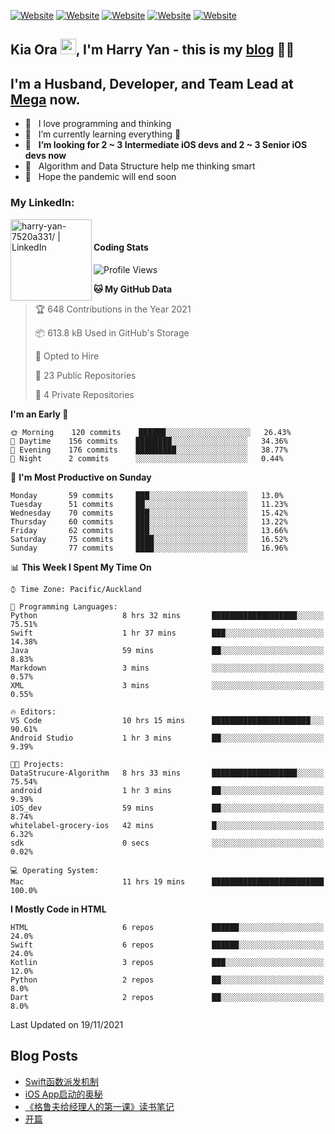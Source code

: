 [![Website](https://img.shields.io/badge/Swift-FA7343?style=for-the-badge&logo=swift&logoColor=white)](https://swift.org/blog/)
[![Website](https://img.shields.io/badge/Dart-0175C2?style=for-the-badge&logo=dart&logoColor=white)](https://dart.dev/tools/sdk)
[![Website](https://img.shields.io/badge/Kotlin-0095D5?&style=for-the-badge&logo=kotlin&logoColor=white)](https://developer.android.com/kotlin?gclid=CjwKCAjw1JeJBhB9EiwAV612yyBJK6NE-Iltekll2TQW2PnS4ijhe8gDua3nAh7o--FWFoWabiKBwxoCyfEQAvD_BwE&gclsrc=aw.ds)
[![Website](https://img.shields.io/badge/C%23-239120?style=for-the-badge&logo=c-sharp&logoColor=white)](https://docs.microsoft.com/en-us/dotnet/csharp/)
[![Website](https://img.shields.io/badge/Python-14354C?style=for-the-badge&logo=python&logoColor=white)](https://www.python.org/)

## Kia Ora <a href="https://harryyan.github.io"><img src="https://media.giphy.com/media/hvRJCLFzcasrR4ia7z/giphy.gif" width="25px"></a>,  I'm Harry Yan - this is my [blog] 👨‍💻

## I'm a Husband, Developer, and Team Lead at [Mega](https://mega.io/) now.

- 🔭 &nbsp; I love programming and thinking
- 🌱 &nbsp; I’m currently learning everything 🤣
- 👯 &nbsp; **I’m looking for 2 ~ 3 Intermediate iOS devs and 2 ~ 3 Senior iOS devs now**
- 👻 &nbsp; Algorithm and Data Structure help me thinking smart
- 👺 &nbsp; Hope the pandemic will end soon


### My LinkedIn:
[<img align="left" alt="harry-yan-7520a331/ | LinkedIn" width="130" src="https://img.shields.io/badge/LinkedIn-0077B5?style=for-the-badge&logo=linkedin&logoColor=white" />][linkedin]

<br />

#### Coding Stats

<!--START_SECTION:waka-->
![Profile Views](http://img.shields.io/badge/Profile%20Views-4-blue)

**🐱 My GitHub Data** 

> 🏆 648 Contributions in the Year 2021
 > 
> 📦 613.8 kB Used in GitHub's Storage 
 > 
> 💼 Opted to Hire
 > 
> 📜 23 Public Repositories 
 > 
> 🔑 4 Private Repositories  
 > 
**I'm an Early 🐤** 

```text
🌞 Morning    120 commits    ██████░░░░░░░░░░░░░░░░░░░   26.43% 
🌆 Daytime    156 commits    ████████░░░░░░░░░░░░░░░░░   34.36% 
🌃 Evening    176 commits    █████████░░░░░░░░░░░░░░░░   38.77% 
🌙 Night      2 commits      ░░░░░░░░░░░░░░░░░░░░░░░░░   0.44%

```
📅 **I'm Most Productive on Sunday** 

```text
Monday       59 commits     ███░░░░░░░░░░░░░░░░░░░░░░   13.0% 
Tuesday      51 commits     ██░░░░░░░░░░░░░░░░░░░░░░░   11.23% 
Wednesday    70 commits     ███░░░░░░░░░░░░░░░░░░░░░░   15.42% 
Thursday     60 commits     ███░░░░░░░░░░░░░░░░░░░░░░   13.22% 
Friday       62 commits     ███░░░░░░░░░░░░░░░░░░░░░░   13.66% 
Saturday     75 commits     ████░░░░░░░░░░░░░░░░░░░░░   16.52% 
Sunday       77 commits     ████░░░░░░░░░░░░░░░░░░░░░   16.96%

```


📊 **This Week I Spent My Time On** 

```text
⌚︎ Time Zone: Pacific/Auckland

💬 Programming Languages: 
Python                   8 hrs 32 mins       ███████████████████░░░░░░   75.51% 
Swift                    1 hr 37 mins        ███░░░░░░░░░░░░░░░░░░░░░░   14.38% 
Java                     59 mins             ██░░░░░░░░░░░░░░░░░░░░░░░   8.83% 
Markdown                 3 mins              ░░░░░░░░░░░░░░░░░░░░░░░░░   0.57% 
XML                      3 mins              ░░░░░░░░░░░░░░░░░░░░░░░░░   0.55%

🔥 Editors: 
VS Code                  10 hrs 15 mins      ██████████████████████░░░   90.61% 
Android Studio           1 hr 3 mins         ██░░░░░░░░░░░░░░░░░░░░░░░   9.39%

🐱‍💻 Projects: 
DataStrucure-Algorithm   8 hrs 33 mins       ███████████████████░░░░░░   75.54% 
android                  1 hr 3 mins         ██░░░░░░░░░░░░░░░░░░░░░░░   9.39% 
iOS_dev                  59 mins             ██░░░░░░░░░░░░░░░░░░░░░░░   8.74% 
whitelabel-grocery-ios   42 mins             █░░░░░░░░░░░░░░░░░░░░░░░░   6.32% 
sdk                      0 secs              ░░░░░░░░░░░░░░░░░░░░░░░░░   0.02%

💻 Operating System: 
Mac                      11 hrs 19 mins      █████████████████████████   100.0%

```

**I Mostly Code in HTML** 

```text
HTML                     6 repos             ██████░░░░░░░░░░░░░░░░░░░   24.0% 
Swift                    6 repos             ██████░░░░░░░░░░░░░░░░░░░   24.0% 
Kotlin                   3 repos             ███░░░░░░░░░░░░░░░░░░░░░░   12.0% 
Python                   2 repos             ██░░░░░░░░░░░░░░░░░░░░░░░   8.0% 
Dart                     2 repos             ██░░░░░░░░░░░░░░░░░░░░░░░   8.0%

```



 Last Updated on 19/11/2021
<!--END_SECTION:waka-->

## Blog Posts

<!-- BLOG-POST-LIST:START -->
- [Swift函数派发机制](https://harryyan.github.io/2021/08/27/Swift%E5%87%BD%E6%95%B0%E6%B4%BE%E5%8F%91%E6%9C%BA%E5%88%B6/)
- [iOS App启动的奥秘](https://harryyan.github.io/2021/04/20/iOS%20App%E5%90%AF%E5%8A%A8%E7%9A%84%E5%A5%A5%E7%A7%98/)
- [《格鲁夫给经理人的第一课》读书笔记](https://harryyan.github.io/2020/07/23/%E6%A0%BC%E9%B2%81%E5%A4%AB%E7%BB%99%E7%BB%8F%E7%90%86%E4%BA%BA%E7%9A%84%E7%AC%AC%E4%B8%80%E8%AF%BE%E8%AF%BB%E4%B9%A6%E7%AC%94%E8%AE%B0/)
- [开篇](https://harryyan.github.io/2019/04/19/%E5%BC%80%E7%AF%87%E5%AF%84%E8%AF%AD/)
<!-- BLOG-POST-LIST:END -->

[blog]: https://harryyan.github.io/
[linkedin]: https://linkedin.com/in/harry-yan-7520a331

